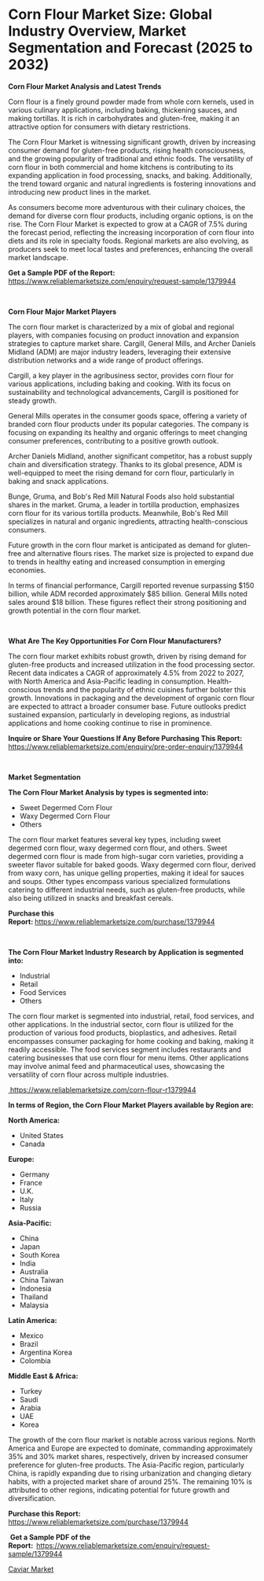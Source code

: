 <p><h1>Corn Flour Market Size: Global Industry Overview, Market Segmentation and Forecast (2025 to 2032)</h1></p><p><strong>Corn Flour Market Analysis and Latest Trends</strong></p>
<p><p>Corn flour is a finely ground powder made from whole corn kernels, used in various culinary applications, including baking, thickening sauces, and making tortillas. It is rich in carbohydrates and gluten-free, making it an attractive option for consumers with dietary restrictions.</p><p>The Corn Flour Market is witnessing significant growth, driven by increasing consumer demand for gluten-free products, rising health consciousness, and the growing popularity of traditional and ethnic foods. The versatility of corn flour in both commercial and home kitchens is contributing to its expanding application in food processing, snacks, and baking. Additionally, the trend toward organic and natural ingredients is fostering innovations and introducing new product lines in the market.</p><p>As consumers become more adventurous with their culinary choices, the demand for diverse corn flour products, including organic options, is on the rise. The Corn Flour Market is expected to grow at a CAGR of 7.5% during the forecast period, reflecting the increasing incorporation of corn flour into diets and its role in specialty foods. Regional markets are also evolving, as producers seek to meet local tastes and preferences, enhancing the overall market landscape.</p></p>
<p><strong>Get a Sample PDF of the Report:&nbsp;</strong> <a href="https://www.reliablemarketsize.com/enquiry/request-sample/1379944?utm_campaign=2526&utm_medium=2&utm_source=Github&utm_content=ia&utm_term=07042025&utm_id=corn-flour">https://www.reliablemarketsize.com/enquiry/request-sample/1379944</a></p>
<p>&nbsp;</p>
<p><strong>Corn Flour Major Market Players</strong></p>
<p><p>The corn flour market is characterized by a mix of global and regional players, with companies focusing on product innovation and expansion strategies to capture market share. Cargill, General Mills, and Archer Daniels Midland (ADM) are major industry leaders, leveraging their extensive distribution networks and a wide range of product offerings.</p><p>Cargill, a key player in the agribusiness sector, provides corn flour for various applications, including baking and cooking. With its focus on sustainability and technological advancements, Cargill is positioned for steady growth.</p><p>General Mills operates in the consumer goods space, offering a variety of branded corn flour products under its popular categories. The company is focusing on expanding its healthy and organic offerings to meet changing consumer preferences, contributing to a positive growth outlook.</p><p>Archer Daniels Midland, another significant competitor, has a robust supply chain and diversification strategy. Thanks to its global presence, ADM is well-equipped to meet the rising demand for corn flour, particularly in baking and snack applications.</p><p>Bunge, Gruma, and Bob's Red Mill Natural Foods also hold substantial shares in the market. Gruma, a leader in tortilla production, emphasizes corn flour for its various tortilla products. Meanwhile, Bob's Red Mill specializes in natural and organic ingredients, attracting health-conscious consumers.</p><p>Future growth in the corn flour market is anticipated as demand for gluten-free and alternative flours rises. The market size is projected to expand due to trends in healthy eating and increased consumption in emerging economies.</p><p>In terms of financial performance, Cargill reported revenue surpassing $150 billion, while ADM recorded approximately $85 billion. General Mills noted sales around $18 billion. These figures reflect their strong positioning and growth potential in the corn flour market.</p></p>
<p>&nbsp;</p>
<p><strong>What Are The Key Opportunities For Corn Flour Manufacturers?</strong></p>
<p><p>The corn flour market exhibits robust growth, driven by rising demand for gluten-free products and increased utilization in the food processing sector. Recent data indicates a CAGR of approximately 4.5% from 2022 to 2027, with North America and Asia-Pacific leading in consumption. Health-conscious trends and the popularity of ethnic cuisines further bolster this growth. Innovations in packaging and the development of organic corn flour are expected to attract a broader consumer base. Future outlooks predict sustained expansion, particularly in developing regions, as industrial applications and home cooking continue to rise in prominence.</p></p>
<p><strong>Inquire or Share Your Questions If Any Before Purchasing This Report:</strong> <a href="https://www.reliablemarketsize.com/enquiry/pre-order-enquiry/1379944?utm_campaign=2526&utm_medium=2&utm_source=Github&utm_content=ia&utm_term=07042025&utm_id=corn-flour">https://www.reliablemarketsize.com/enquiry/pre-order-enquiry/1379944</a></p>
<p>&nbsp;</p>
<p><strong>Market Segmentation</strong></p>
<p><strong>The Corn Flour Market Analysis by types is segmented into:</strong></p>
<p><ul><li>Sweet Degermed Corn Flour</li><li>Waxy Degermed Corn Flour</li><li>Others</li></ul></p>
<p><p>The corn flour market features several key types, including sweet degermed corn flour, waxy degermed corn flour, and others. Sweet degermed corn flour is made from high-sugar corn varieties, providing a sweeter flavor suitable for baked goods. Waxy degermed corn flour, derived from waxy corn, has unique gelling properties, making it ideal for sauces and soups. Other types encompass various specialized formulations catering to different industrial needs, such as gluten-free products, while also being utilized in snacks and breakfast cereals.</p></p>
<p><strong>Purchase this Report:&nbsp;</strong><a href="https://www.reliablemarketsize.com/purchase/1379944?utm_campaign=2526&utm_medium=2&utm_source=Github&utm_content=ia&utm_term=07042025&utm_id=corn-flour">https://www.reliablemarketsize.com/purchase/1379944</a></p>
<p>&nbsp;</p>
<p><strong>The Corn Flour Market Industry Research by Application is segmented into:</strong></p>
<p><ul><li>Industrial</li><li>Retail</li><li>Food Services</li><li>Others</li></ul></p>
<p><p>The corn flour market is segmented into industrial, retail, food services, and other applications. In the industrial sector, corn flour is utilized for the production of various food products, bioplastics, and adhesives. Retail encompasses consumer packaging for home cooking and baking, making it readily accessible. The food services segment includes restaurants and catering businesses that use corn flour for menu items. Other applications may involve animal feed and pharmaceutical uses, showcasing the versatility of corn flour across multiple industries.</p></p>
<p><a href="https://www.reliablemarketsize.com/corn-flour-r1379944?utm_campaign=2526&utm_medium=2&utm_source=Github&utm_content=ia&utm_term=07042025&utm_id=corn-flour">&nbsp;https://www.reliablemarketsize.com/corn-flour-r1379944</a></p>
<p><strong>In terms of Region, the Corn Flour Market Players available by Region are:</strong></p>
<p>
    <p> <strong> North America: </strong>
        <ul>
            <li>United States</li>
            <li>Canada</li>
        </ul>
        </p> 
    <p> <strong> Europe: </strong>
        <ul>
            <li>Germany</li>
            <li>France</li>
            <li>U.K.</li>
            <li>Italy</li>
            <li>Russia</li>
        </ul>
        </p> 
    <p> <strong> Asia-Pacific: </strong>
        <ul>
            <li>China</li>
            <li>Japan</li>
            <li>South Korea</li>
            <li>India</li>
            <li>Australia</li>
            <li>China Taiwan</li>
            <li>Indonesia</li>
            <li>Thailand</li>
            <li>Malaysia</li>
        </ul>
        </p> 
    <p> <strong> Latin America: </strong>
        <ul>
            <li>Mexico</li>
            <li>Brazil</li>
            <li>Argentina Korea</li>
            <li>Colombia</li>
        </ul>
        </p> 
    <p> <strong> Middle East & Africa: </strong>
        <ul>
            <li>Turkey</li>
            <li>Saudi</li>
            <li>Arabia</li>
            <li>UAE</li>
            <li>Korea</li>
        </ul>
    </p>
    </p>
<p><p>The growth of the corn flour market is notable across various regions. North America and Europe are expected to dominate, commanding approximately 35% and 30% market shares, respectively, driven by increased consumer preference for gluten-free products. The Asia-Pacific region, particularly China, is rapidly expanding due to rising urbanization and changing dietary habits, with a projected market share of around 25%. The remaining 10% is attributed to other regions, indicating potential for future growth and diversification.</p></p>
<p><strong>Purchase this Report: </strong><a href="https://www.reliablemarketsize.com/purchase/1379944?utm_campaign=2526&utm_medium=2&utm_source=Github&utm_content=ia&utm_term=07042025&utm_id=corn-flour">https://www.reliablemarketsize.com/purchase/1379944</a></p>
<p>&nbsp;<strong>Get a Sample PDF of the Report:&nbsp;&nbsp;</strong><a href="https://www.reliablemarketsize.com/enquiry/request-sample/1379944?utm_campaign=2526&utm_medium=2&utm_source=Github&utm_content=ia&utm_term=07042025&utm_id=corn-flour">https://www.reliablemarketsize.com/enquiry/request-sample/1379944</a></p>
<p><strong></strong></p>
<p><p><a href="https://github.com/oslieselotte2192/Market-Research-Report-List-1/blob/main/caviar-market.md?utm_campaign=2526&utm_medium=2&utm_source=Github&utm_content=ia&utm_term=07042025&utm_id=corn-flour">Caviar Market</a></p></p>